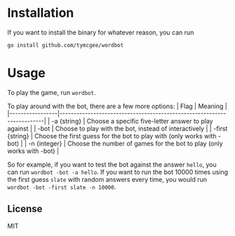 # Installation
If you want to install the binary for whatever reason, you can run
```
go install github.com/tymcgee/wordbot
```

# Usage
To play the game, run `wordbot`.

To play around with the bot, there are a few more options:
| Flag            | Meaning                                                                |
|-----------------|------------------------------------------------------------------------|
| -a {string}     | Choose a specific five-letter answer to play against                   |
| -bot            | Choose to play with the bot, instead of interactively                  |
| -first {string} | Choose the first guess for the bot to play with (only works with -bot) |
| -n {integer}    | Choose the number of games for the bot to play (only works with -bot)  |

So for example, if you want to test the bot against the answer `hello`, you can
run `wordbot -bot -a hello`. If you want to run the bot 10000 times using the
first guess `slate` with random answers every time, you would run
`wordbot -bot -first slate -n 10000`.

## License
MIT
